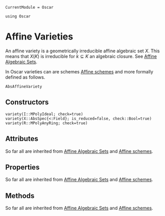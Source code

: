 ```@meta
CurrentModule = Oscar
```

```@setup oscar
using Oscar
```

# Affine Varieties
An affine variety is a geometrically irreducible affine algebraic set $X$.
This means that $X(K)$ is irreducible for $k \subseteq K$ an algebraic closure.
See [Affine Algebraic Sets](@ref).

In Oscar varieties can are schemes [Affine schemes](@ref) and more formally defined as follows.
```@docs
AbsAffineVariety
```

## Constructors
```@docs
variety(I::MPolyIdeal; check=true)
variety(X::AbsSpec{<:Field}; is_reduced=false, check::Bool=true)
variety(R::MPolyAnyRing; check=true)
```

## Attributes
So far all are inherited from [Affine Algebraic Sets](@ref) and [Affine schemes](@ref).

## Properties
So far all are inherited from [Affine Algebraic Sets](@ref) and [Affine schemes](@ref).

## Methods
So far all are inherited from [Affine Algebraic Sets](@ref) and [Affine schemes](@ref).

